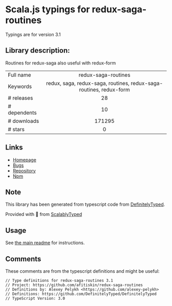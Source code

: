 
# Scala.js typings for redux-saga-routines

Typings are for version 3.1

## Library description:
Routines for redux-saga also useful with redux-form

|                    |                 |
| ------------------ | :-------------: |
| Full name          | redux-saga-routines |
| Keywords           | redux, saga, redux-saga, routines, redux-saga-routines, redux-form |
| # releases         | 28 |
| # dependents       | 10 |
| # downloads        | 171295 |
| # stars            | 0 |

## Links
- [Homepage](https://github.com/afitiskin/redux-saga-routines#readme)
- [Bugs](https://github.com/afitiskin/redux-saga-routines/issues)
- [Repository](https://github.com/afitiskin/redux-saga-routines)
- [Npm](https://www.npmjs.com/package/redux-saga-routines)
    


## Note
This library has been generated from typescript code from [DefinitelyTyped](https://definitelytyped.org).

Provided with :purple_heart: from [ScalablyTyped](https://github.com/oyvindberg/ScalablyTyped)

## Usage
See [the main readme](../../readme.md) for instructions.

## Comments

These comments are from the typescript definitions and might be useful:
```
// Type definitions for redux-saga-routines 3.1
// Project: https://github.com/afitiskin/redux-saga-routines
// Definitions by: Alexey Pelykh <https://github.com/alexey-pelykh>
// Definitions: https://github.com/DefinitelyTyped/DefinitelyTyped
// TypeScript Version: 3.0

```

